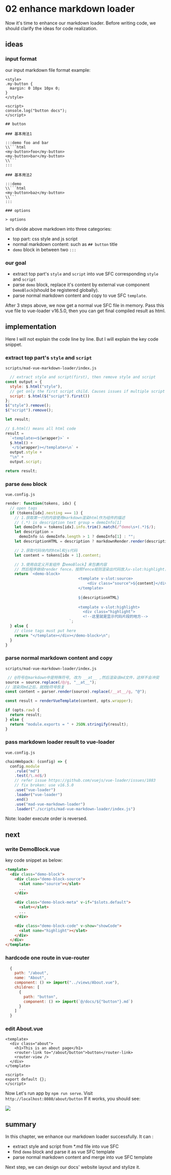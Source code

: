 # 02 enhance markdown loader

Now it's time to enhance our markdown loader. Before writing code, we should clarify the ideas for code realization.

## ideas

### input format

our input markdown file format example:
```
<style>
.my-button {
  margin: 0 10px 10px 0;
}
</style>

<script>
console.log("button docs");
</script>

## button

### 基本用法1

:::demo foo and bar
\\```html 
<my-button>foo</my-button>
<my-button>bar</my-button>
\\```
:::

### 基本用法2

:::demo
\\```html 
<my-button>baz</my-button>
\\```
:::

### options

> options

```
let's divide above markdown into three categories:
- top part: css style and js script
- normal markdown content: such as `## button` title
- `demo` block in between two `:::`
### our goal
- extract top part's `style` and `script` into vue SFC corresponding `style` and `script`
- parse `demo` block, replace it's content by external vue component `DemoBlock`(should be registered globally).
- parse normal markdown content and copy to vue SFC `template`. 

After 3 steps above, we now get a normal vue SFC file in
  memory. Pass this vue file to vue-loader v16.5.0, then you can get final compiled result as html.
## implementation

Here I will not explain the code line by line. But I will explain the key code snippet.

### extract top part's `style` and `script`

`scripts/mad-vue-markdown-loader/index.js`
```js
  // extract style and script(first), then remove style and script
const output = {
  style: $.html("style"),
  // get only the first script child. Causes issues if multiple script files in page.
  script: $.html($("script").first())
};
$("style").remove();
$("script").remove();

let result;

// $.html() means all html code
result =
  `<template><${wrapper}>` +
  $.html() +
  `</${wrapper}></template>\n` +
  output.style +
  "\n" +
  output.script;

return result;
```
### parse `demo` block

`vue.config.js`
```js
render: function(tokens, idx) {
  // open tags
  if (tokens[idx].nesting === 1) {
    // 1.获取第一行的内容使用markdown渲染html作为组件的描述
    // (.*) is description text group = demoInfo[1]
    let demoInfo = tokens[idx].info.trim().match(/^demo\s+(.*)$/);
    let description =
      demoInfo && demoInfo.length > 1 ? demoInfo[1] : "";
    let descriptionHTML = description ? markdownRender.render(description) : "";

    // 2.获取代码块内的html和js代码
    let content = tokens[idx + 1].content;

    // 3.使用自定义开发组件【DemoBlock】来包裹内容
    // 然后程序继续render fence，按照fence规则渲染出代码放入v-slot:highlight，作为隐藏的查看代码。
    return `<demo-block>
                                <template v-slot:source>
                                    <div class="source">${content}</div>
                                </template>
                                
                                ${descriptionHTML}
                                
                                <template v-slot:highlight>
                                  <div class="highlight">
                                  <!--这里就是显示代码片段的地方-->                            
                            `;
  } else {
    // close tags must put here
    return "</template></div></demo-block>\n";
  }
}
```
### parse normal markdown content and copy

`scripts/mad-vue-markdown-loader/index.js`
```js
 // @符号在markdown中是特殊符号, 改为 __at__ ,然后渲染该md文件，这样不会冲突
source = source.replace(/@/g, "__at__");
// 渲染完md之后，就把@符号恢复
const content = parser.render(source).replace(/__at__/g, "@");

const result = renderVueTemplate(content, opts.wrapper);

if (opts.raw) {
  return result;
} else {
  return "module.exports = " + JSON.stringify(result);
}
```
### pass markdown loader result to vue-loader

`vue.config.js`
```js
chainWebpack: (config) => {
  config.module
    .rule("md")
    .test(/\.md$/)
    // refer issue https://github.com/vuejs/vue-loader/issues/1883
    // fix broken: use v16.5.0
    .use("vue-loader")
    .loader("vue-loader")
    .end()
    .use("mad-vue-markdown-loader")
    .loader("./scripts/mad-vue-markdown-loader/index.js")
```
Note: loader execute order is reversed.

## next

### write DemoBlock.vue

key code snippet as below:
```html
<template>
  <div class="demo-block">
    <div class="demo-block-source">
      <slot name="source"></slot>
      ...
    </div>

    <div class="demo-block-meta" v-if="$slots.default">
      <slot></slot>
      ...
    </div>

    <div class="demo-block-code" v-show="showCode">
      <slot name="highlight"></slot>
    </div>
  </div>
</template>
```

### hardcode one route in vue-router
```js
  {
    path: "/about",
    name: "About",
    component: () => import("../views/About.vue"),
    children: [
      {
        path: "button",
        component: () => import(`@/docs/${"button"}.md`)
      }
    ]
  }
```

### edit About.vue
```vue
<template>
  <div class="about">
    <h1>This is an about page</h1>
    <router-link to="/about/button">button</router-link>
    <router-view />
  </div>
</template>

<script>
export default {};
</script>
```
Now Let's run app by `npm run serve`. Visit `http://localhost:8080/about/button`
If it works, you should see:

![](./assets/02-step-result-preview.png)

## summary

In this chapter, we enhance our markdown loader successfully. It can :
- extract style and script from *.md file into vue SFC
- find `demo` block and parse it as vue SFC template
- parse normal markdown content and merge into vue SFC template

Next step, we can design our docs' website layout and stylize it.
